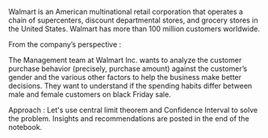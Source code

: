 
Walmart is an American multinational retail corporation that operates a chain of supercenters, discount departmental stores, and grocery stores in the United States. Walmart has more than 100 million customers worldwide.

From the company’s perspective :

The Management team at Walmart Inc. wants to analyze the customer purchase behavior (precisely, purchase amount) against the customer’s gender and the various other factors to help the business make better decisions. They want to understand if the spending habits differ between male and female customers on black Friday sale.

Approach : Let's use central limit theorem and Confidence Interval to solve the problem. Insights and recommendations are posted in the end of the notebook.
